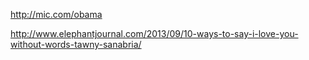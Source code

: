 <a href="http://mic.com/obama" target="_blank">http://mic.com/obama</a>

<a href="http://www.elephantjournal.com/2013/09/10-ways-to-say-i-love-you-without-words-tawny-sanabria/" target="_blank">http://www.elephantjournal.com/2013/09/10-ways-to-say-i-love-you-without-words-tawny-sanabria/</a>

